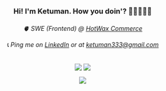 <h3 align="center">
  Hi! I'm Ketuman. How you doin'? 👨🏽‍💻👋🏽
</h3>

<h6 align="center">
  🫀 SWE (Frontend) @ <a href="https://hotwax.co" />HotWax Commerce</a>
  
  📞 Ping me on <a href="https://www.linkedin.com/in/k2maan/" />LinkedIn</a> or at <a href="mailto:ketuman333@gmail.com" />ketuman333@gmail.com</a>
</h6>

 <p align="center">
   <a><img align="center" src="https://github-readme-stats.vercel.app/api/top-langs/?username=k2maan&hide=dart,java&langs_count=4&layout=compact&custom_title=Languages&hide_border=true" /></a>
<a><img align="center" src="https://github-readme-stats.vercel.app/api?username=k2maan&show_icons=true&custom_title=Stats&hide_border=true" /> </a>
 </p>
<p align="center">
  <a>
    <img src="https://skillicons.dev/icons?i=js,vue,react,nodejs,mongodb,ts,html,css,cpp,flutter,python,django" />
  </a>
 </p>
